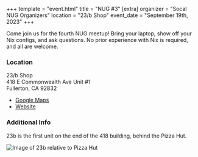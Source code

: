 +++
template = "event.html"
title = "NUG #3"
[extra]
organizer = "Socal NUG Organizers"
location = "23/b Shop"
event_date = "September 19th, 2023"
+++

Come join us for the fourth NUG meetup! Bring your laptop, show off your Nix configs, and ask questions.
No prior experience with Nix is required, and all are welcome.

### Location 

23/b Shop <br>
418 E Commonwealth Ave Unit #1 <br>
Fullerton, CA 92832

- [Google Maps](https://goo.gl/maps/YHNFDsjGkqbjqsCj7)
- [Website](https://www.23bshop.org/)


### Additional Info

23b is the first unit on the end of the 418 building, 
behind the Pizza Hut.

![Image of 23b relative to Pizza Hut](/images/events/2023-09-19/23b-directions.png)